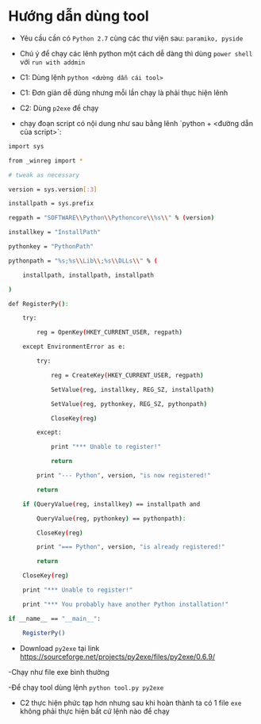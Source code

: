 # Hướng dẫn dùng tool

- Yêu cầu cần có `Python 2.7` cùng các thư viện sau: `paramiko, pyside`

- Chú ý để chạy các lênh python một cách dễ dàng thì dùng `power shell` với `run with addmin`

- C1: Dùng lệnh `python <dường dẫn cái tool>`

- C1: Đơn giản dễ dùng nhưng mỗi lần chạy là phải thục hiện lênh

- C2: Dùng `p2exe` để chạy

<ul>
<li>chạy đoạn script có nội dung như sau bằng lênh `python + <đường dẫn của script>`:</li>
</ul>

```sh
import sys

from _winreg import *

# tweak as necessary

version = sys.version[:3]

installpath = sys.prefix

regpath = "SOFTWARE\\Python\\Pythoncore\\%s\\" % (version)

installkey = "InstallPath"

pythonkey = "PythonPath"

pythonpath = "%s;%s\\Lib\\;%s\\DLLs\\" % (

    installpath, installpath, installpath

)

def RegisterPy():

    try:

        reg = OpenKey(HKEY_CURRENT_USER, regpath)

    except EnvironmentError as e:

        try:

            reg = CreateKey(HKEY_CURRENT_USER, regpath)

            SetValue(reg, installkey, REG_SZ, installpath)

            SetValue(reg, pythonkey, REG_SZ, pythonpath)

            CloseKey(reg)

        except:

            print "*** Unable to register!"

            return

        print "--- Python", version, "is now registered!"

        return

    if (QueryValue(reg, installkey) == installpath and

        QueryValue(reg, pythonkey) == pythonpath):

        CloseKey(reg)

        print "=== Python", version, "is already registered!"

        return

    CloseKey(reg)

    print "*** Unable to register!"

    print "*** You probably have another Python installation!"

if __name__ == "__main__":

    RegisterPy()
```

- Download `py2exe` tại link https://sourceforge.net/projects/py2exe/files/py2exe/0.6.9/

-Chạy như file exe bình thường</li>

-Để chạy tool dùng lệnh `python tool.py py2exe` 

- C2 thực hiện phức tạp hơn nhưng sau khi hoàn thành ta có 1 file `exe` không phải thực hiện bất cứ lệnh nào để chạy
